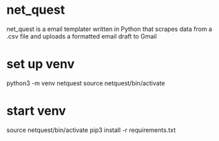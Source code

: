 # net_quest
net_quest is a email templater written in Python that scrapes data from a .csv file and uploads a formatted email draft to Gmail

# set up venv
python3 -m venv netquest
source netquest/bin/activate

# start venv
source netquest/bin/activate
pip3 install -r requirements.txt
